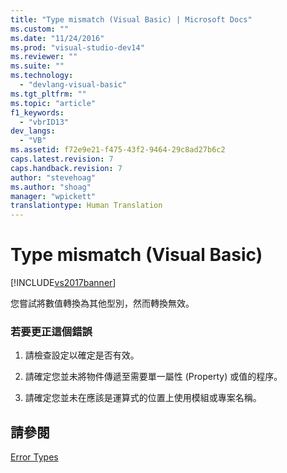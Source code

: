 ```yaml
---
title: "Type mismatch (Visual Basic) | Microsoft Docs"
ms.custom: ""
ms.date: "11/24/2016"
ms.prod: "visual-studio-dev14"
ms.reviewer: ""
ms.suite: ""
ms.technology: 
  - "devlang-visual-basic"
ms.tgt_pltfrm: ""
ms.topic: "article"
f1_keywords: 
  - "vbrID13"
dev_langs: 
  - "VB"
ms.assetid: f72e9e21-f475-43f2-9464-29c8ad27b6c2
caps.latest.revision: 7
caps.handback.revision: 7
author: "stevehoag"
ms.author: "shoag"
manager: "wpickett"
translationtype: Human Translation
---
```

# Type mismatch (Visual Basic)
[!INCLUDE[vs2017banner](../../../csharp/includes/vs2017banner.md)]

您嘗試將數值轉換為其他型別，然而轉換無效。  
  
### 若要更正這個錯誤  
  
1.  請檢查設定以確定是否有效。  
  
2.  請確定您並未將物件傳遞至需要單一屬性 \(Property\) 或值的程序。  
  
3.  請確定您並未在應該是運算式的位置上使用模組或專案名稱。  
  
## 請參閱  
 [Error Types](../../../visual-basic/programming-guide/language-features/error-types.md)